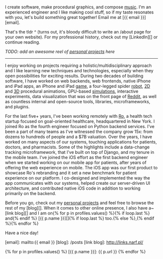 I create software, make procedural graphics, and compose [music][].
I'm an experienced engineer and I like making cool stuff, so if my taste resonates with you, let's build something great together! Email me at [{{ email }}][email].

That's the tldr ^ (turns out, it's bloody difficult to write an /about page for your own website). For my professional history, check out my [LinkedIn][] or continue reading.

*TODO: add an awesome reel of [personal projects](/) here*

<hr/>

I enjoy working on projects requiring a holistic/multidisciplinary approach and I like learning new techniques and technologies, especially when they open possibilities for exciting results. During two decades of building software, I have worked on web backends, web frontends, native iPhone and iPad apps, an iPhone and iPad [game][], a four-legged spider [robot][], [2D][] and [3D][] procedural animations, GPU-based [simulations][], interactive experiments, data visualization that was on the front page of [Reddit][], as well as countless internal and open-source tools, libraries, microframeworks, and plugins.

For the last five+ years, I've been working remotely with [Ro][], a health tech startup focused on goal-oriented healthcare, headquartered in New York. I joined Ro as the fourth engineer focused on Python backend services. I've been a part of many teams as I've witnessed the company grow 15x: from dozens to hundreds of people and a $7B valuation.  Over the years, I have worked on many aspects of our systems, touching applications for patients, doctors, and pharmacists.  Some of the highlights include a data-change tracking microframework, that I've built on top of Django, and my tenure in the mobile team. I've joined the iOS effort as the first backend engineer when we started working on our mobile app for patients, after years of offering the web experience on mobile. The iOS app was our first product to showcase Ro's rebranding and it set a new benchmark for patient experience on our platform. I co-designed and implemented the way the app communicates with our systems, helped create our server-driven UI architecture, and contributed native iOS code in addition to working primarily on the backend.

Before you go, check out my [personal projects](/) and feel free to browse the rest of my [blog][]. When it comes to other online presence, I also have a~[link blog][] and I am on{% for p in profiles.values() %}{% if loop.last %} and{% endif %} [{{ p.name }}][]{% if loop.last %} too.{% else %},{% endif %}{% endfor %}

Have a nice day!

  [music]: /music
  [game]: /checkers
  [robot]: /posts/its-alive
  [2D]: /posts/procedural-trees
  [3D]: /music/maladaptive
  [simulations]: /posts/tears-in-rain
  [Reddit]: https://www.reddit.com/r/dataisbeautiful/comments/33clwk/music_streaming_impact_number_of_artists_i/

  [Ro]: https://ro.co

  [email]: mailto:{{ email }}
  [blog]: /posts
  [link blog]: http://links.narf.pl/

{% for p in profiles.values() %}
  [{{ p.name }}]: {{ p.url }}
{% endfor %}
